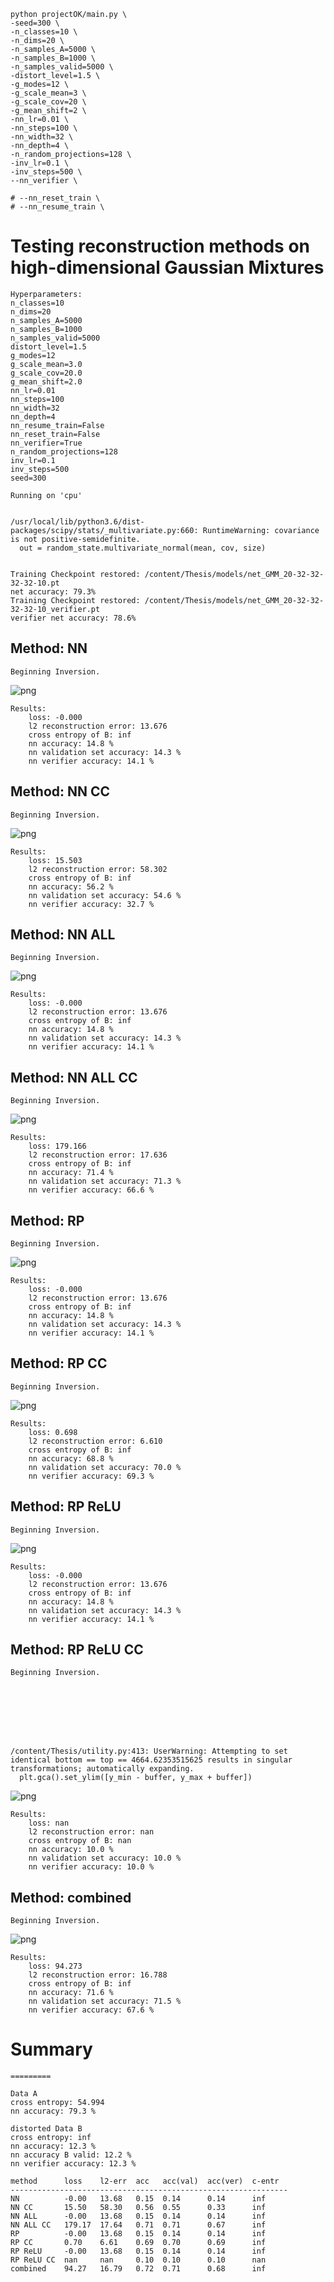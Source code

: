 

```
python projectOK/main.py \
-seed=300 \
-n_classes=10 \
-n_dims=20 \
-n_samples_A=5000 \
-n_samples_B=1000 \
-n_samples_valid=5000 \
-distort_level=1.5 \
-g_modes=12 \
-g_scale_mean=3 \
-g_scale_cov=20 \
-g_mean_shift=2 \
-nn_lr=0.01 \
-nn_steps=100 \
-nn_width=32 \
-nn_depth=4 \
-n_random_projections=128 \
-inv_lr=0.1 \
-inv_steps=500 \
--nn_verifier \

# --nn_reset_train \
# --nn_resume_train \
```

# Testing reconstruction methods on high-dimensional Gaussian Mixtures
    
    Hyperparameters:
    n_classes=10
    n_dims=20
    n_samples_A=5000
    n_samples_B=1000
    n_samples_valid=5000
    distort_level=1.5
    g_modes=12
    g_scale_mean=3.0
    g_scale_cov=20.0
    g_mean_shift=2.0
    nn_lr=0.01
    nn_steps=100
    nn_width=32
    nn_depth=4
    nn_resume_train=False
    nn_reset_train=False
    nn_verifier=True
    n_random_projections=128
    inv_lr=0.1
    inv_steps=500
    seed=300
    
    Running on 'cpu'


    /usr/local/lib/python3.6/dist-packages/scipy/stats/_multivariate.py:660: RuntimeWarning: covariance is not positive-semidefinite.
      out = random_state.multivariate_normal(mean, cov, size)


    Training Checkpoint restored: /content/Thesis/models/net_GMM_20-32-32-32-32-10.pt
    net accuracy: 79.3%
    Training Checkpoint restored: /content/Thesis/models/net_GMM_20-32-32-32-32-10_verifier.pt
    verifier net accuracy: 78.6%
## Method: NN
    Beginning Inversion.





    



![png](https://raw.githubusercontent.com/willisk/Thesis/master/figures/README/README_7_5.png)


    Results:
    	loss: -0.000
    	l2 reconstruction error: 13.676
    	cross entropy of B: inf
    	nn accuracy: 14.8 %
    	nn validation set accuracy: 14.3 %
    	nn verifier accuracy: 14.1 %
## Method: NN CC
    Beginning Inversion.





    



![png](https://raw.githubusercontent.com/willisk/Thesis/master/figures/README/README_7_9.png)


    Results:
    	loss: 15.503
    	l2 reconstruction error: 58.302
    	cross entropy of B: inf
    	nn accuracy: 56.2 %
    	nn validation set accuracy: 54.6 %
    	nn verifier accuracy: 32.7 %
## Method: NN ALL
    Beginning Inversion.





    



![png](https://raw.githubusercontent.com/willisk/Thesis/master/figures/README/README_7_13.png)


    Results:
    	loss: -0.000
    	l2 reconstruction error: 13.676
    	cross entropy of B: inf
    	nn accuracy: 14.8 %
    	nn validation set accuracy: 14.3 %
    	nn verifier accuracy: 14.1 %
## Method: NN ALL CC
    Beginning Inversion.





    



![png](https://raw.githubusercontent.com/willisk/Thesis/master/figures/README/README_7_17.png)


    Results:
    	loss: 179.166
    	l2 reconstruction error: 17.636
    	cross entropy of B: inf
    	nn accuracy: 71.4 %
    	nn validation set accuracy: 71.3 %
    	nn verifier accuracy: 66.6 %
## Method: RP
    Beginning Inversion.





    



![png](https://raw.githubusercontent.com/willisk/Thesis/master/figures/README/README_7_21.png)


    Results:
    	loss: -0.000
    	l2 reconstruction error: 13.676
    	cross entropy of B: inf
    	nn accuracy: 14.8 %
    	nn validation set accuracy: 14.3 %
    	nn verifier accuracy: 14.1 %
## Method: RP CC
    Beginning Inversion.





    



![png](https://raw.githubusercontent.com/willisk/Thesis/master/figures/README/README_7_25.png)


    Results:
    	loss: 0.698
    	l2 reconstruction error: 6.610
    	cross entropy of B: inf
    	nn accuracy: 68.8 %
    	nn validation set accuracy: 70.0 %
    	nn verifier accuracy: 69.3 %
## Method: RP ReLU
    Beginning Inversion.





    



![png](https://raw.githubusercontent.com/willisk/Thesis/master/figures/README/README_7_29.png)


    Results:
    	loss: -0.000
    	l2 reconstruction error: 13.676
    	cross entropy of B: inf
    	nn accuracy: 14.8 %
    	nn validation set accuracy: 14.3 %
    	nn verifier accuracy: 14.1 %
## Method: RP ReLU CC
    Beginning Inversion.





    


    /content/Thesis/utility.py:413: UserWarning: Attempting to set identical bottom == top == 4664.62353515625 results in singular transformations; automatically expanding.
      plt.gca().set_ylim([y_min - buffer, y_max + buffer])



![png](https://raw.githubusercontent.com/willisk/Thesis/master/figures/README/README_7_34.png)


    Results:
    	loss: nan
    	l2 reconstruction error: nan
    	cross entropy of B: nan
    	nn accuracy: 10.0 %
    	nn validation set accuracy: 10.0 %
    	nn verifier accuracy: 10.0 %
## Method: combined
    Beginning Inversion.





    



![png](https://raw.githubusercontent.com/willisk/Thesis/master/figures/README/README_7_38.png)


    Results:
    	loss: 94.273
    	l2 reconstruction error: 16.788
    	cross entropy of B: inf
    	nn accuracy: 71.6 %
    	nn validation set accuracy: 71.5 %
    	nn verifier accuracy: 67.6 %
    
# Summary
    =========
    
    Data A
    cross entropy: 54.994
    nn accuracy: 79.3 %
    
    distorted Data B
    cross entropy: inf
    nn accuracy: 12.3 %
    nn accuracy B valid: 12.2 %
    nn verifier accuracy: 12.3 %
    
    method      loss    l2-err  acc   acc(val)  acc(ver)  c-entr  
    --------------------------------------------------------------
    NN          -0.00   13.68   0.15  0.14      0.14      inf     
    NN CC       15.50   58.30   0.56  0.55      0.33      inf     
    NN ALL      -0.00   13.68   0.15  0.14      0.14      inf     
    NN ALL CC   179.17  17.64   0.71  0.71      0.67      inf     
    RP          -0.00   13.68   0.15  0.14      0.14      inf     
    RP CC       0.70    6.61    0.69  0.70      0.69      inf     
    RP ReLU     -0.00   13.68   0.15  0.14      0.14      inf     
    RP ReLU CC  nan     nan     0.10  0.10      0.10      nan     
    combined    94.27   16.79   0.72  0.71      0.68      inf     


